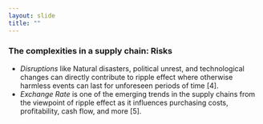```yaml
---
layout: slide
title: ""
---
```

### The complexities in a supply chain: Risks

- *Disruptions* like Natural disasters, political unrest, and technological changes can directly contribute to ripple effect where otherwise harmless events can last for unforeseen periods of time [4].
- *Exchange Rate* is one of the emerging trends in the supply chains from the viewpoint of ripple effect as it influences purchasing costs, profitability, cash flow, and more [5].

